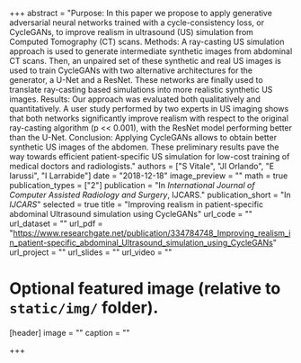 +++
abstract = "Purpose: In this paper we propose to apply generative adversarial neural networks trained with a cycle-consistency loss, or CycleGANs, to improve realism in ultrasound (US) simulation from Computed Tomography (CT) scans. Methods: A ray-casting US simulation approach is used to generate intermediate synthetic images from abdominal CT scans. Then, an unpaired set of these synthetic and real US images is used to train CycleGANs with two alternative architectures for the generator, a U-Net and a ResNet. These networks are finally used to translate ray-casting based simulations into more realistic synthetic US images. Results: Our approach was evaluated both qualitatively and quantitatively. A user study performed by two experts in US imaging shows that both networks significantly improve realism with respect to the original ray-casting algorithm (p << 0.001), with the ResNet model performing better than the U-Net. Conclusion: Applying CycleGANs allows to obtain better synthetic US images of the abdomen. These preliminary results pave the way towards efficient patient-specific US simulation for low-cost training of medical doctors and radiologists."
authors = ["S Vitale", "JI Orlando", "E Iarussi", "I Larrabide"]
date = "2018-12-18"
image_preview = ""
math = true
publication_types = ["2"]
publication = "In *International Journal of Computer Assisted Radiology and Surgery*, IJCARS."
publication_short = "In *IJCARS*"
selected = true
title = "Improving realism in patient-specific abdominal Ultrasound simulation using CycleGANs"
url_code = ""
url_dataset = ""
url_pdf = "https://www.researchgate.net/publication/334784748_Improving_realism_in_patient-specific_abdominal_Ultrasound_simulation_using_CycleGANs"
url_project = ""
url_slides = ""
url_video = ""

# Optional featured image (relative to `static/img/` folder).
[header]
image = ""
caption = ""


+++
